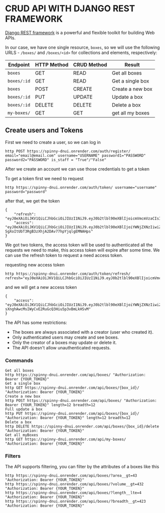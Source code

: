 # CRUD API WITH DJANGO REST FRAMEWORK
[Django REST framework](http://www.django-rest-framework.org/) is a powerful and flexible toolkit for building Web APIs.


In our case, we have one single resource, `boxes`, so we will use the following URLS - `/boxes/` and `/boxes/<id>` for collections and elements, respectively:

Endpoint |HTTP Method | CRUD Method | Result
-- | -- |-- |--
`boxes` | GET | READ | Get all boxes
`boxes/:id` | GET | READ | Get a single box
`boxes`| POST | CREATE | Create a new box
`boxes/:id` | PUT | UPDATE | Update a box
`boxes/:id` | DELETE | DELETE | Delete a box
`my-boxes/` | GET | GET | get all my boxes

## Create users and Tokens

First we need to create a user, so we can log in
```
http POST https://spinny-dnui.onrender.com/auth/register/ email="email@email.com" username="USERNAME" password1="PASSWORD" password2="PASSWORD" is_staff = "True"/"False"
```

After we create an account we can use those credentials to get a token

To get a token first we need to request
```
http https://spinny-dnui.onrender.com/auth/token/ username="username" password="password"
```
after that, we get the token
```
{
    "refresh": "eyJ0eXAiOiJKV1QiLCJhbGciOiJIUzI1NiJ9.eyJ0b2tlbl90eXBlIjoicmVmcmVzaCIsImV4cCI6MTYxNjI5MjMyMSwianRpIjoiNGNkODA3YTlkMmMxNDA2NWFhMzNhYzMxOTgyMzhkZTgiLCJ1c2VyX2lkIjozfQ.hP1wPOPvaPo2DYTC9M1AuOSogdRL_mGP30CHsbpf4zA",
    "access": "eyJ0eXAiOiJKV1QiLCJhbGciOiJIUzI1NiJ9.eyJ0b2tlbl90eXBlIjoiYWNjZXNzIiwiZXhwIjoxNjE2MjA2MjIxLCJqdGkiOiJjNTNlNThmYjE4N2Q0YWY2YTE5MGNiMzhlNjU5ZmI0NSIsInVzZXJfaWQiOjN9.Csz-SgXoItUbT3RgB3zXhjA2DAv77hpYjqlgEMNAHps"
}
```
We got two tokens, the access token will be used to authenticated all the requests we need to make, this access token will expire after some time.
We can use the refresh token to request a need access token.

requesting new access token
```
http https://spinny-dnui.onrender.com/auth/token/refresh/ refresh="eyJ0eXAiOiJKV1QiLCJhbGciOiJIUzI1NiJ9.eyJ0b2tlbl90eXBlIjoicmVmcmVzaCIsImV4cCI6MTYxNjI5MjMyMSwianRpIjoiNGNkODA3YTlkMmMxNDA2NWFhMzNhYzMxOTgyMzhkZTgiLCJ1c2VyX2lkIjozfQ.hP1wPOPvaPo2DYTC9M1AuOSogdRL_mGP30CHsbpf4zA"
```
and we will get a new access token
```
{
    "access": "eyJ0eXAiOiJKV1QiLCJhbGciOiJIUzI1NiJ9.eyJ0b2tlbl90eXBlIjoiYWNjZXNzIiwiZXhwIjoxNjE2MjA4Mjk1LCJqdGkiOiI4NGNhZmMzMmFiZDA0MDQ2YjZhMzFhZjJjMmRiNjUyYyIsInVzZXJfaWQiOjJ9.NJrs-sXnghAwcMsIWyCvE2RuGcQ3Hiu5p3vBmLkHSvM"
}
```


The API has some restrictions:
-   The boxes are always associated with a creator (user who created it).
-   Only authenticated users may create and see boxes.
-   Only the creator of a boxes may update or delete it.
-   The API doesn't allow unauthenticated requests.




### Commands
```
Get all boxes
http https://spinny-dnui.onrender.com/api/boxes/ "Authorization: Bearer {YOUR_TOKEN}" 
Get a single box
http GET https://spinny-dnui.onrender.com/api/boxes/{box_id}/ "Authorization: Bearer {YOUR_TOKEN}" 
Create a new box
http POST https://spinny-dnui.onrender.com/api/boxes/ "Authorization: Bearer {YOUR_TOKEN}" length=12 breadth=12
Full update a box
http PUT https://spinny-dnui.onrender.com/api/boxes/{box_id}/ "Authorization: Bearer {YOUR_TOKEN}" length=12 breadth=12
Delete a box
http DELETE https://spinny-dnui.onrender.com/api/boxes/{box_id}/delete "Authorization: Bearer {YOUR_TOKEN}"
Get all myBoxes
http GET https://spinny-dnui.onrender.com/api/my-boxes/ "Authorization: Bearer {YOUR_TOKEN}"
```

### Filters
The API supports filtering, you can filter by the attributes of a boxes like this
```
http https://spinny-dnui.onrender.com/api/boxes/?area__gt=43 "Authorization: Bearer {YOUR_TOKEN}"
http https://spinny-dnui.onrender.com/api/boxes/?volume__gt=432 "Authorization: Bearer {YOUR_TOKEN}"
http https://spinny-dnui.onrender.com/api/boxes/?length__lte=4 "Authorization: Bearer {YOUR_TOKEN}"
http https://spinny-dnui.onrender.com/api/boxes/?breadth__gt=423 "Authorization: Bearer {YOUR_TOKEN}"
```